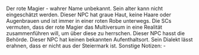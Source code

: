 Der rote Magier - wahrer Name unbekannt. 
Sein alter kann nicht eingeschätzt werden. 
Dieser NPC hat graue Haut, keine Haare oder Augenbrauen und ist immer in einer roten Robe unterwegs. 
Die SCs vermuten, dass der rote Magier das Multiversum in eine Realität zusammenführen will, um über diese zu herrschen. 
Dieser NPC hasst die Behörde.
Dieser NPC hat keinen bekannten Aufenthaltsort. Sein Dialekt lässt erahnen, dass er nicht aus der Steiermark ist.
Sonstige Notizen: -
